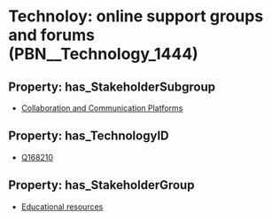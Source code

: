 # Technoloy: __online support groups and forums__ (PBN__Technology_1444)

## Property: has_StakeholderSubgroup

* [Collaboration and Communication Platforms](PBN__TechSubgroup_5)

## Property: has_TechnologyID

* [Q168210](Q168210)

## Property: has_StakeholderGroup

* [Educational resources](PBN__TechGroup_11)

